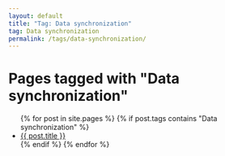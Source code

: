 ```yaml
---
layout: default
title: "Tag: Data synchronization"
tag: Data synchronization
permalink: /tags/data-synchronization/
---
```

<h1>Pages tagged with "Data synchronization"</h1>
<ul>
{% for post in site.pages %}
  {% if post.tags contains "Data synchronization" %}
  <li><a href="{{ post.url }}">{{ post.title }}</a></li>
  {% endif %}
{% endfor %}
</ul>

